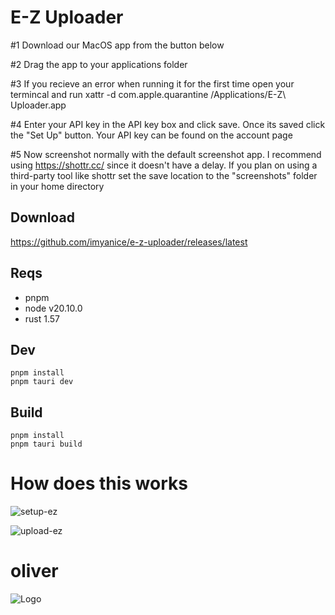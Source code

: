 # E-Z Uploader

#1 Download our MacOS app from the button below

#2 Drag the app to your applications folder

#3 If you recieve an error when running it for the first time open your termincal and run xattr -d com.apple.quarantine /Applications/E-Z\ Uploader.app

#4 Enter your API key in the API key box and click save. Once its saved click the "Set Up" button. Your API key can be found on the account page

#5 Now screenshot normally with the default screenshot app. I recommend using https://shottr.cc/ since it doesn't have a delay. If you plan on using a third-party tool like shottr set the save location to the "screenshots" folder in your home directory

## Download 

https://github.com/imyanice/e-z-uploader/releases/latest


## Reqs

- pnpm
- node v20.10.0
- rust 1.57

## Dev

```
pnpm install
pnpm tauri dev
```

## Build

```
pnpm install
pnpm tauri build
```

# How does this works
![setup-ez](https://github.com/e-z-services/JS-Uploader/assets/76485792/a94cfe0d-89a4-4851-8cc7-b160218b42b5)

![upload-ez](https://github.com/e-z-services/JS-Uploader/assets/76485792/531e80eb-f528-4078-b49b-02fc984c95a2)


# oliver
![Logo](https://r2.e-z.host/2082d908-7c65-4fc3-b02a-5f50f9141543/lbo1x6wn.png)
